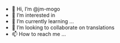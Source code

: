- 👋 Hi, I’m @jm-mogo
- 👀 I’m interested in 
- 🌱 I’m currently learning ...
- 💞️ I’m looking to collaborate on translations 
- 📫 How to reach me ...

<!---
lol7seven/lol7seven is a ✨ special ✨ repository because its `README.md` (this file) appears on your GitHub profile.
You can click the Preview link to take a look at your changes.
--->
